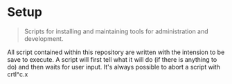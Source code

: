 Setup
=====

> Scripts for installing and maintaining tools for administration and development.

All script contained within this repository are written with the intension to be
save to execute. A script will first tell what it will do (if there is anything
to do) and then waits for user input. It's always possible to abort a script
with crtl^c.x
